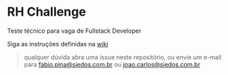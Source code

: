 # RH Challenge
Teste técnico para vaga de Fullstack Developer

Siga as instruções definidas na [wiki](http://192.168.1.4/siedos/rh_challenge/wikis/home)

> qualquer dúvida abra uma issue neste repositório, ou envie um e-mail para 
> [fabio.pina@siedos.com.br](mailto:fabio.pina@siedos.com.br) ou [joao.carlos@siedos.com.br](mailto:joao.carlos@siedos.com.br)